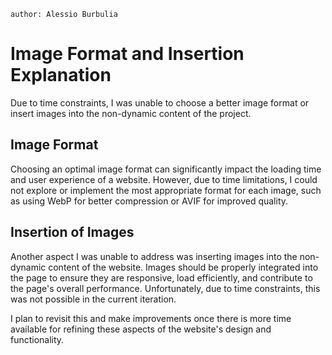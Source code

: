 `author: Alessio Burbulia`

# Image Format and Insertion Explanation

Due to time constraints, I was unable to choose a better image format or insert images into the non-dynamic content of the project. 

## Image Format

Choosing an optimal image format can significantly impact the loading time and user experience of a website. However, due to time limitations, I could not explore or implement the most appropriate format for each image, such as using WebP for better compression or AVIF for improved quality.

## Insertion of Images

Another aspect I was unable to address was inserting images into the non-dynamic content of the website. Images should be properly integrated into the page to ensure they are responsive, load efficiently, and contribute to the page's overall performance. Unfortunately, due to time constraints, this was not possible in the current iteration.

I plan to revisit this and make improvements once there is more time available for refining these aspects of the website's design and functionality.
